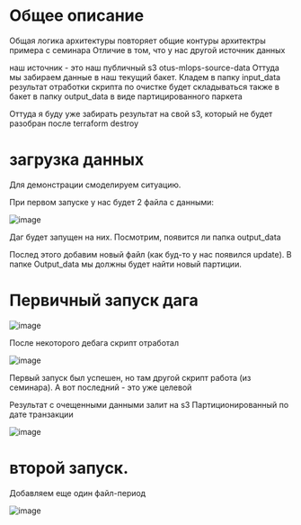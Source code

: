 # Общее описание

Общая логика архитектуры повторяет общие контуры архитектры примера с семинара
Отличие в том, что у нас другой источник данных

наш источник - это наш публичный s3 otus-mlops-source-data
Оттуда мы забираем данные в наш текущий бакет. Кладем в папку input_data
результат отработки скрипта по очистке будет складываться также в бакет в папку output_data в виде партицированного паркета

Оттуда я буду уже забирать результат на свой s3, который не будет разобран после terraform destroy

# загрузка данных

Для демонстрации смоделируем ситуацию.

При первом запуске у нас будет 2 файла с данными:

![image](https://github.com/user-attachments/assets/95c83bed-a51f-4d5a-a0ac-3a7a9478fc04)

Даг будет запущен на них. Посмотрим, появится ли папка output_data

Послед этого добавим новый файл (как буд-то у нас появился update). В папке Output_data мы должны будет найти новый партиции.

# Первичный запуск дага

![image](https://github.com/user-attachments/assets/444f41a7-9837-479d-9c51-7e63c84d1338)

После некоторого дебага скрипт отработал

![image](https://github.com/user-attachments/assets/4b0e4cfe-c796-4a2d-9c8f-42c005a32b22)

Первый запуск был успешен, но там другой скрипт работа (из семинара). А вот последний - это уже целевой

Результат с очещенными данными залит на s3
Партиционированный по дате транзакции

![image](https://github.com/user-attachments/assets/bae87bc9-098d-4b21-9194-a1a617365685)

# второй запуск.

Добавляем еще один файл-период

![image](https://github.com/user-attachments/assets/0bb2173c-b901-4a40-8312-2167ee51b485)









